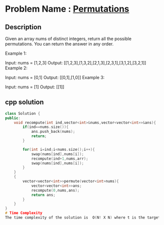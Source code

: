 # Problem Name : [Permutations](https://leetcode.com/problems/permutations/description/)

## Description
Given an array nums of distinct integers, return all the possible permutations. You can return the answer in any order.

Example 1:

Input: nums = [1,2,3]
Output: [[1,2,3],[1,3,2],[2,1,3],[2,3,1],[3,1,2],[3,2,1]]
Example 2:

Input: nums = [0,1]
Output: [[0,1],[1,0]]
Example 3:

Input: nums = [1]
Output: [[1]]


## cpp solution
```cpp
class Solution {
public:
    void recompute(int ind,vector<int>&nums,vector<vector<int>>&ans){
        if(ind==nums.size()){
            ans.push_back(nums);
            return;
        }

        for(int i=ind;i<nums.size();i++){
            swap(nums[ind],nums[i]);
            recompute(ind+1,nums,arr);
            swap(nums[ind],nums[i]);
        }
    }
    {
        vector<vector<int>>permute(vector<int>nums){
            vector<vector<int>>ans;
            recompute(0,nums,ans);
            return ans;
        }
    }
}
# Time Complexity 
The time complexity of the solution is  O(N! X N) where t is the target, k is the average length ,where space complexity is O(N).















